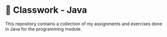 # 📁 Classwork - Java

This repository contains a collection of my assignments and exercises done in Java for the programming module.
